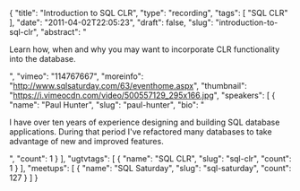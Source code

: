 {
  "title": "Introduction to SQL CLR",
  "type": "recording",
  "tags": [
    "SQL CLR"
  ],
  "date": "2011-04-02T22:05:23",
  "draft": false,
  "slug": "introduction-to-sql-clr",
  "abstract": "<p>Learn how, when and why you may want to incorporate CLR functionality into the database.</p>",
  "vimeo": "114767667",
  "moreinfo": "http://www.sqlsaturday.com/63/eventhome.aspx",
  "thumbnail": "https://i.vimeocdn.com/video/500557129_295x166.jpg",
  "speakers": [
    {
      "name": "Paul Hunter",
      "slug": "paul-hunter",
      "bio": "<p>I have over ten years of experience designing and building SQL database applications. During that period I've refactored many databases to take advantage of new and improved features.</p>",
      "count": 1
    }
  ],
  "ugtvtags": [
    {
      "name": "SQL CLR",
      "slug": "sql-clr",
      "count": 1
    }
  ],
  "meetups": [
    {
      "name": "SQL Saturday",
      "slug": "sql-saturday",
      "count": 127
    }
  ]
}